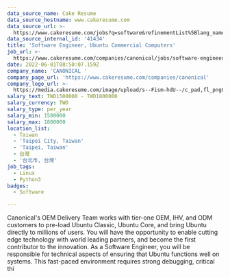 ```yaml
---
data_source_name: Cake Resume
data_source_hostname: www.cakeresume.com
data_source_url: >-
  https://www.cakeresume.com/jobs?q=software&refinementList%5Blang_name%5D%5B0%5D=English&refinementList%5Bsalary_type%5D=per_year&range%5Bsalary_range%5D%5Bmin%5D=1000000&page=2
data_source_internal_id: '41434'
title: 'Software Engineer, Ubuntu Commercial Computers'
job_url: >-
  https://www.cakeresume.com/companies/canonical/jobs/software-engineer-ubuntu-commercial-computers
date: 2022-06-01T08:50:07.159Z
company_name: 'CANONICAL '
company_page_url: 'https://www.cakeresume.com/companies/canonical'
company_logo_url: >-
  https://media.cakeresume.com/image/upload/s--Fism-hdU--/c_pad,fl_png8,h_200,w_200/v1635331670/mop13obsyrg4coreqqf4.png
salary_text: TWD1500000 - TWD1800000
salary_currency: TWD
salary_type: per_year
salary_min: 1500000
salary_max: 1800000
location_list:
  - Taiwan
  - 'Taipei City, Taiwan'
  - 'Taipei, Taiwan'
  - 台灣
  - '台北市, 台灣'
job_tags:
  - Linux
  - Python3
badges:
  - Software

---
```


Canonical's OEM Delivery Team works with tier-one OEM, IHV, and ODM customers to pre-load Ubuntu Classic, Ubuntu Core, and bring Ubuntu directly to millions of users. You will have the opportunity to enable cutting edge technology with world leading partners, and become the first contributor to the innovation. As a Software Engineer, you will be responsible for technical aspects of ensuring that Ubuntu functions well on systems. This fast-paced environment requires strong debugging, critical thi